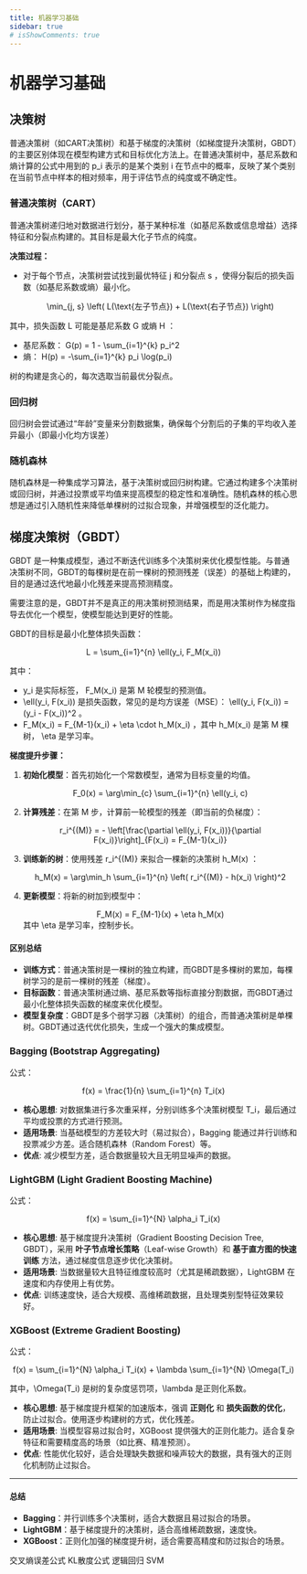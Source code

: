 ```yaml
---
title: 机器学习基础
sidebar: true
# isShowComments: true
---
```

# 机器学习基础

<ClientOnly>
<title-pv/>
</ClientOnly>

## 决策树

普通决策树（如CART决策树）和基于梯度的决策树（如梯度提升决策树，GBDT）的主要区别体现在模型构建方式和目标优化方法上。在普通决策树中，基尼系数和熵计算的公式中用到的 <smalltex> p_i </smalltex> 表示的是某个类别 <smalltex> i </smalltex> 在节点中的概率，反映了某个类别在当前节点中样本的相对频率，用于评估节点的纯度或不确定性。

### 普通决策树（CART）

普通决策树递归地对数据进行划分，基于某种标准（如基尼系数或信息增益）选择特征和分裂点构建的。其目标是最大化子节点的纯度。

**决策过程：**

- 对于每个节点，决策树尝试找到最优特征 <smalltex> j </smalltex> 和分裂点 <smalltex> s </smalltex>，使得分裂后的损失函数（如基尼系数或熵）最小化。

  <div style="text-align: center;"><tex>
  \min_{j, s} \left( L(\text{左子节点}) + L(\text{右子节点}) \right)
  </tex></div>

其中，损失函数 <smalltex> L </smalltex> 可能是基尼系数 <smalltex> G </smalltex> 或熵 <smalltex> H </smalltex>：

- 基尼系数：<smalltex> G(p) = 1 - \sum_{i=1}^{k} p_i^2 </smalltex>
- 熵：<smalltex> H(p) = -\sum_{i=1}^{k} p_i \log(p_i) </smalltex>

树的构建是贪心的，每次选取当前最优分裂点。

### 回归树

回归树会尝试通过“年龄”变量来分割数据集，确保每个分割后的子集的平均收入差异最小（即最小化均方误差）

### 随机森林

随机森林是一种集成学习算法，基于决策树或回归树构建。它通过构建多个决策树或回归树，并通过投票或平均值来提高模型的稳定性和准确性。随机森林的核心思想是通过引入随机性来降低单棵树的过拟合现象，并增强模型的泛化能力。

## 梯度决策树（GBDT）

GBDT 是一种集成模型，通过不断迭代训练多个决策树来优化模型性能。与普通决策树不同，GBDT的每棵树是在前一棵树的预测残差（误差）的基础上构建的，目的是通过迭代地最小化残差来提高预测精度。

需要注意的是，GBDT并不是真正的用决策树预测结果，而是用决策树作为梯度指导去优化一个模型，使模型能达到更好的性能。

GBDT的目标是最小化整体损失函数：

<div style="text-align: center;"><tex>
L = \sum_{i=1}^{n} \ell(y_i, F_M(x_i))
</tex></div>

其中：
- <smalltex> y_i </smalltex> 是实际标签，<smalltex> F_M(x_i) </smalltex> 是第 <smalltex> M </smalltex> 轮模型的预测值。
- <smalltex> \ell(y_i, F(x_i)) </smalltex> 是损失函数，常见的是均方误差（MSE）：<smalltex> \ell(y_i, F(x_i)) = (y_i - F(x_i))^2 </smalltex>。
- <smalltex> F_M(x_i) = F_{M-1}(x_i) + \eta \cdot h_M(x_i) </smalltex>，其中 <smalltex> h_M(x_i) </smalltex> 是第 <smalltex> M </smalltex> 棵树，<smalltex> \eta </smalltex> 是学习率。

**梯度提升步骤：**

1. **初始化模型**：首先初始化一个常数模型，通常为目标变量的均值。
   <div style="text-align: center;"><tex>
   F_0(x) = \arg\min_{c} \sum_{i=1}^{n} \ell(y_i, c)
   </tex></div>
2. **计算残差**：在第 <smalltex> M </smalltex> 步，计算前一轮模型的残差（即当前的负梯度）：
   <div style="text-align: center;"><tex>
   r_i^{(M)} = - \left[\frac{\partial \ell(y_i, F(x_i))}{\partial F(x_i)}\right]_{F(x_i) = F_{M-1}(x_i)}
   </tex></div>
3. **训练新的树**：使用残差 <smalltex> r_i^{(M)} </smalltex> 来拟合一棵新的决策树 <smalltex> h_M(x) </smalltex>：
   <div style="text-align: center;"><tex>
   h_M(x) = \arg\min_h \sum_{i=1}^{n} \left( r_i^{(M)} - h(x_i) \right)^2
   </tex></div>

4. **更新模型**：将新的树加到模型中：
   <div style="text-align: center;"><tex>
   F_M(x) = F_{M-1}(x) + \eta h_M(x)
   </tex></div>
   其中 <smalltex> \eta </smalltex> 是学习率，控制步长。

#### 区别总结

- **训练方式**：普通决策树是一棵树的独立构建，而GBDT是多棵树的累加，每棵树学习的是前一棵树的残差（梯度）。
- **目标函数**：普通决策树通过熵、基尼系数等指标直接分割数据，而GBDT通过最小化整体损失函数的梯度来优化模型。
- **模型复杂度**：GBDT是多个弱学习器（决策树）的组合，而普通决策树是单棵树。GBDT通过迭代优化损失，生成一个强大的集成模型。

### Bagging (Bootstrap Aggregating)

公式：
<div style="text-align: center;"><tex>
f(x) = \frac{1}{n} \sum_{i=1}^{n} T_i(x)
</tex></div>

- **核心思想**: 对数据集进行多次重采样，分别训练多个决策树模型 <smalltex>T_i</smalltex>，最后通过平均或投票的方式进行预测。
- **适用场景**: 当基础模型的方差较大时（易过拟合），Bagging 能通过并行训练和投票减少方差。适合随机森林（Random Forest）等。
- **优点**: 减少模型方差，适合数据量较大且无明显噪声的数据。

### LightGBM (Light Gradient Boosting Machine)

公式：
<div style="text-align: center;"><tex>
f(x) = \sum_{i=1}^{N} \alpha_i T_i(x)
</tex></div>

- **核心思想**: 基于梯度提升决策树（Gradient Boosting Decision Tree, GBDT），采用 **叶子节点增长策略**（Leaf-wise Growth）和 **基于直方图的快速训练** 方法，通过梯度信息逐步优化决策树。
- **适用场景**: 当数据量较大且特征维度较高时（尤其是稀疏数据），LightGBM 在速度和内存使用上有优势。
- **优点**: 训练速度快，适合大规模、高维稀疏数据，且处理类别型特征效果较好。

### XGBoost (Extreme Gradient Boosting)

公式：
<div style="text-align: center;"><tex>
f(x) = \sum_{i=1}^{N} \alpha_i T_i(x) + \lambda \sum_{i=1}^{N} \Omega(T_i)
</tex></div>

其中，<smalltex>\Omega(T_i)</smalltex> 是树的复杂度惩罚项，<smalltex>\lambda</smalltex> 是正则化系数。

- **核心思想**: 基于梯度提升框架的加速版本，强调 **正则化** 和 **损失函数的优化**，防止过拟合。使用逐步构建树的方式，优化残差。
- **适用场景**: 当模型容易过拟合时，XGBoost 提供强大的正则化能力。适合复杂特征和需要精度高的场景（如比赛、精准预测）。
- **优点**: 性能优化较好，适合处理缺失数据和噪声较大的数据，具有强大的正则化机制防止过拟合。

---
#### 总结
- **Bagging**：并行训练多个决策树，适合大数据且易过拟合的场景。
- **LightGBM**：基于梯度提升的决策树，适合高维稀疏数据，速度快。
- **XGBoost**：正则化加强的梯度提升树，适合需要高精度和防过拟合的场景。

交叉熵误差公式
KL散度公式
逻辑回归
SVM


<ClientOnly>
  <leave/>
</ClientOnly/>


